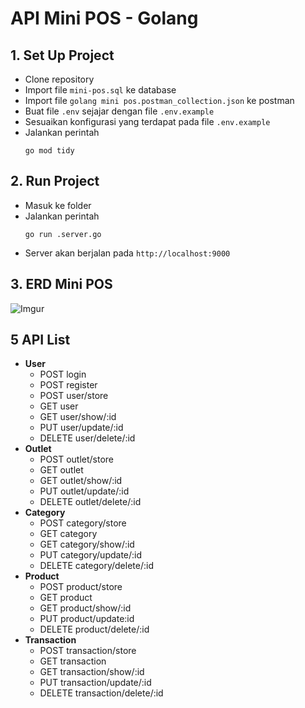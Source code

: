 
# API Mini POS - Golang

## 1. Set Up Project

 - Clone repository
 - Import file `mini-pos.sql` ke database
 - Import file `golang mini pos.postman_collection.json` ke postman
 - Buat file `.env` sejajar dengan file `.env.example`
 - Sesuaikan konfigurasi yang terdapat pada file `.env.example`
 - Jalankan perintah
    ```
    go mod tidy
    ```

## 2. Run Project

 - Masuk ke folder
 - Jalankan perintah
    ```
    go run .server.go
    ```
- Server akan berjalan pada `http://localhost:9000`

## 3. ERD Mini POS 
![Imgur](https://prnt.sc/HJ0SEozIt5cB)

## 5 API List
 - **User**
    - POST login
    - POST register
    - POST user/store
    - GET user
    - GET user/show/:id
    - PUT user/update/:id
    - DELETE user/delete/:id
 - **Outlet**
   - POST outlet/store
   - GET outlet
   - GET outlet/show/:id
   - PUT outlet/update/:id
   - DELETE outlet/delete/:id
 - **Category**
    - POST category/store
    - GET category
    - GET category/show/:id
    - PUT category/update/:id
    - DELETE category/delete/:id
 - **Product**
    - POST product/store
    - GET product
    - GET product/show/:id
    - PUT product/update:id
    - DELETE product/delete/:id
 - **Transaction**
   - POST transaction/store
   - GET transaction
   - GET transaction/show/:id
   - PUT transaction/update/:id
   - DELETE transaction/delete/:id
